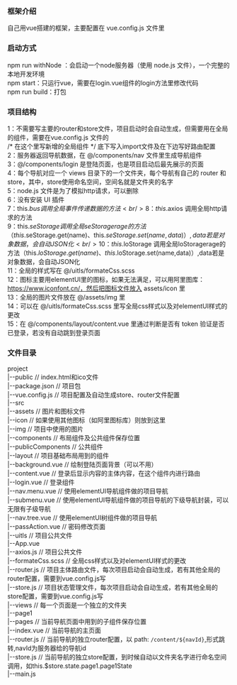### 框架介绍
自己用vue搭建的框架，主要配置在 vue.config.js 文件里
### 启动方式
npm run withNode ：会启动一个node服务器（使用 node.js 文件），一个完整的本地开发环境 <br/>
npm start：只运行vue，需要在login.vue组件的login方法里修改代码<br/>
npm run build：打包
### 项目结构
1：不需要写主要的router和store文件，项目启动时会自动生成，但需要用在全局的组件，需要在vue.config.js 文件的<br/> /*  在这个里写新增的全局组件  */ 底下写入import文件及在下边写好路由配置<br/>
2：服务器返回导航数据，在 @/components/nav 文件里生成导航组件<br/>
3：@/components/login 是登陆页面，也是项目启动后最先展示的页面<br/>
4：每个导航对应一个 views 目录下的一个文件夹，每个导航有自己的 router 和 store，其中，store使用命名空间，空间名就是文件夹的名字<br/>
5：node.js 文件是为了模拟http请求，可以删除<br/>
6：没有安装 UI 插件<br/>
7：this.$bus 调用全局事件传递数据的方法<br/>
8：this.$axios 调用全局http请求的方法<br/>
9：this.$seStorage 调用全局seStoragerage的方法（this.$seStorage.get(name)、this.$seStorage.set(name,data)）,data若是对象数据，会自动JSON化<br/>
10：this.$loStorage 调用全局loStoragerage的方法（this.$loStorage.get(name)、this.$loStorage.set(name,data)）,data若是对象数据，会自动JSON化<br/>
11：全局的样式写在 @/uitls/formateCss.scss<br/>
12：图标主要用elementUI里的图标，如果无法满足，可以用阿里图库：https://www.iconfont.cn/，然后把图标文件放入 assets/icon 里<br/>
13：全局的图片文件放在 @/assets/img 里<br/>
14：可以在 @/uitls/formateCss.scss 里写全局css样式以及对elementUI样式的更改<br/>
15：在 @/components/layout/content.vue 里通过判断是否有 token 验证是否已登录，若没有自动跳到登录页面<br/>
### 文件目录
project        
  |--public  // index.html和ico文件          
  |--package.json   // 项目包      
  |--vue.config.js  // 项目配置及自动生成store、router文件配置        
  |--src       
        |--assets    // 图片和图标文件         
      |--icon // 如果使用其他图标（如阿里图标库）则放到这里      
      |--img  // 项目中使用的图片       
      |--components  // 布局组件及公共组件保存位置          
          |--publicComponents  // 公共组件       
          |--layout  // 项目基础布局用到的组件        
             |--background.vue  // 绘制登陆页面背景（可以不用）         
             |--content.vue  // 登录后显示内容的主体内容，在这个组件内进行路由         
             |--login.vue  // 登录组件         
             |--nav.menu.vue  // 使用elementUI导航组件做的项目导航      
             |--submenu.vue  // 使用elementUI导航组件做的项目导航的下级导航封装，可以无限有子级导航        
             |--nav.tree.vue  // 使用elementUI树组件做的项目导航        
             |--passAction.vue  // 密码修改页面          
      |--uitls  // 项目公共文件         
          |--App.vue         
          |--axios.js  // 项目公共文件      
          |--formateCss.scss  // 全局css样式以及对elementUI样式的更改          
          |--router.js  // 项目主体路由文件，每次项目启动会自动生成，若有其他全局的router配置，需要到vue.config.js写        
          |--store.js  // 项目状态管理文件，每次项目启动会自动生成，若有其他全局的store配置，需要到vue.config.js写          
      |--views  // 每一个页面是一个独立的文件夹        
          |--page1      
              |--pages // 当前导航页面中用到的子组件保存位置        
              |--index.vue  // 当前导航的主页面      
              |--router.js  // 当前导航的独立router配置，以 path: `/content/${navId}`,形式跳转,navId为服务器给的导航id          
              |--store.js   // 当前导航的独立store配置，到时候自动以文件夹名字进行命名空间调用，如this.$store.state.page1.page1State      
      |--main.js         
